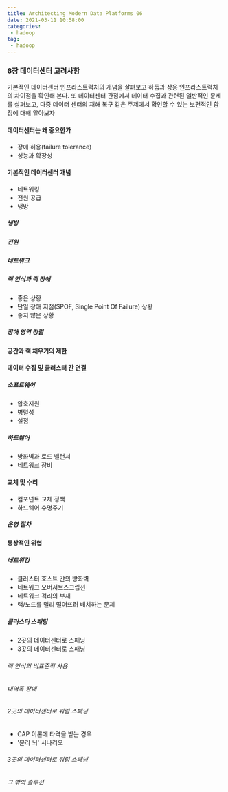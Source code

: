 ```yaml
---
title: Architecting Modern Data Platforms 06
date: 2021-03-11 10:58:00
categories:
 - hadoop
tag:
 - hadoop
---
```


### 6장 데이터센터 고려사항

기본적인 데이터센터 인프라스트럭처의 개념을 살펴보고 하둡과 상용 인프라스트럭처의 차이점을 확인해 본다. 또 데이터센터 관점에서 데이터 수집과 관련된 일반적인 문제를 살펴보고, 다중 데이터 센터의 재해 복구 같은 주제에서 확인할 수 있는 보편적인 함정에 대해 알아보자

<!-- more -->

#### 데이터센터는 왜 중요한가

- 장애 허용(failure tolerance)
- 성능과 확장성



#### 기본적인 데이터센터 개념

- 네트워킹
- 전원 공급
- 냉방

##### 냉방

##### 전원

##### 네트워크

##### 랙 인식과 랙 장애

- 좋은 상황
- 단일 장애 지점(SPOF, Single Point Of Failure) 상황
- 좋지 않은 상황

##### 장애 영역 정렬



#### 공간과 랙 채우기의 제한



#### 데이터 수집 및 클러스터 간 연결

##### 소프트웨어

- 압축지원
- 병렬성
- 설정

##### 하드웨어

- 방화벽과 로드 밸런서
- 네트워크 장비



#### 교체 및 수리

- 컴포넌트 교체 정책
- 하드웨어 수명주기

##### 운영 절차



#### 통상적인 위협

##### 네트워킹

- 클러스터 호스트 간의 방화벽
- 네트워크 오버서브스크립션
- 네트워크 격리의 부재
- 랙/노드를 멀리 떨어뜨려 배치하는 문제

##### 클러스터 스패팅

- 2곳의 데이터센터로 스패닝
- 3곳의 데이터센터로 스패닝

###### 랙 인식의 비표준적 사용

###### 대역폭 장애

###### 2곳의 데이터센터로 쿼럼 스패닝

- CAP 이론에 타격을 받는 경우
- '분리 뇌' 시나리오

###### 3곳의 데이터센터로 쿼럼 스패닝

###### 그 밖의 솔루션